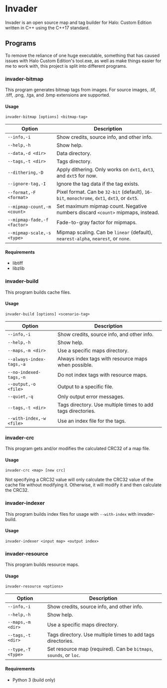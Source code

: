 # Invader
Invader is an open source map and tag builder for Halo: Custom Edition written in C++ using the C++17 standard.

## Programs
To remove the reliance of one huge executable, something that has caused issues with Halo Custom Edition's tool.exe, as
well as make things easier for me to work with, this project is split into different programs.

### invader-bitmap
This program generates bitmap tags from images. For source images, .tif, .tiff, .png, .tga, and .bmp extensions are
supported.

#### Usage
`invader-bitmap [options] <bitmap-tag>`

| Option | Description |
| --- | --- |
| `--info,-i` | Show credits, source info, and other info. |
| `--help,-h` | Show help. |
| `--data,-d <dir>` | Data directory. |
| `--tags,-t <dir>` | Tags directory. |
| `--dithering,-D` | Apply dithering. Only works on `dxt1`, `dxt3`, and `dxt5` for now. |
| `--ignore-tag,-I` | Ignore the tag data if the tag exists. |
| `--format,-F <format>` | Pixel format. Can be `32-bit` (default), `16-bit`, `monochrome`, `dxt1`, `dxt3`, or `dxt5`. |
| `--mipmap-count,-m <count>` | Set maximum mipmap count. Negative numbers discard `<count>` mipmaps, instead. |
| `--mipmap-fade,-f <factor>` | Fade-to-gray factor for mipmaps. |
| `--mipmap-scale,-s <type>` | Mipmap scaling. Can be `linear` (default), `nearest-alpha`, `nearest`, or `none`. |

#### Requirements
* libtiff
* libzlib

### invader-build
This program builds cache files.

#### Usage
`invader-build [options] <scenario-tag>`

| Option | Description |
| --- | --- |
| `--info,-i` | Show credits, source info, and other info. |
| `--help,-h` | Show help. |
| `--maps,-m <dir>` | Use a specific maps directory. |
| `--always-index-tags,-a` | Always index tags with resource maps when possible. |
| `--no-indexed-tags,-n` | Do not index tags with resource maps. |
| `--output,-o <file>` | Output to a specific file. |
| `--quiet,-q` | Only output error messages. |
| `--tags,-t <dir>` | Tags directory. Use multiple times to add tags directories. |
| `--with-index,-w <file>` | Use an index file for the tags. |

### invader-crc
This program gets and/or modifies the calculated CRC32 of a map file.

#### Usage
`invader-crc <map> [new crc]`

Not specifying a CRC32 value will only calculate the CRC32 value of the cache file without modifying it. Otherwise, it
will modify it and then calculate the CRC32.

### invader-indexer
This program builds index files for usage with `--with-index` with invader-build.

#### Usage
`invader-indexer <input map> <output index>`

### invader-resource
This program builds resource maps.

#### Usage
`invader-resource <options>`

| Option | Description |
| --- | --- |
| `--info,-i` | Show credits, source info, and other info. |
| `--help,-h` | Show help. |
| `--maps,-m <dir>` | Use a specific maps directory. |
| `--tags,-t <dir>` | Tags directory. Use multiple times to add tags directories. |
| `--type,-T <type>` | Set resource map (required). Can be `bitmaps`, `sounds`, or `loc`. |

#### Requirements
* Python 3 (build only)
